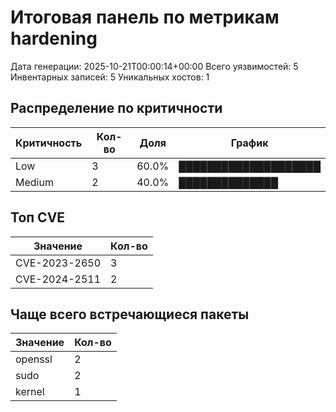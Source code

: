 # Итоговая панель по метрикам hardening

Дата генерации: 2025-10-21T00:00:14+00:00
Всего уязвимостей: 5
Инвентарных записей: 5
Уникальных хостов: 1

## Распределение по критичности

| Критичность | Кол-во | Доля | График |
|-------------|--------|------|--------|
| Low | 3 |  60.0% | ████████████████████ |
| Medium | 2 |  40.0% | ██████████████ |

## Топ CVE

| Значение | Кол-во |
|----------|--------|
| CVE-2023-2650 | 3 |
| CVE-2024-2511 | 2 |

## Чаще всего встречающиеся пакеты

| Значение | Кол-во |
|----------|--------|
| openssl | 2 |
| sudo | 2 |
| kernel | 1 |